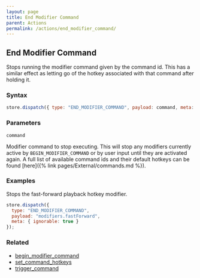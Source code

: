 ```yaml
---
layout: page
title: End Modifier Command
parent: Actions
permalink: /actions/end_modifier_command/
---
```


## End Modifier Command

Stops running the modifier command given by the command id. This has a similar effect as letting go of the hotkey associated with that command after holding it.

### Syntax

```js
store.dispatch({ type: "END_MODIFIER_COMMAND", payload: command, meta: { ignorable: true } });
```

### Parameters

`command`

Modifier command to stop executing. This will stop any modifiers currently active by `BEGIN_MODIFIER_COMMAND` or by user input until they are activated again. A full list of available command ids and their default hotkeys can be found [here]({% link pages/External/commands.md %}).

### Examples

Stops the fast-forward playback hotkey modifier.

```js
store.dispatch({
  type: "END_MODIFIER_COMMAND",
  payload: "modifiers.fastForward",
  meta: { ignorable: true }
});
```

### Related

- [begin_modifier_command](./begin_modifier_command.md)
- [set_command_hotkeys](./set_command_hotkeys.md)
- [trigger_command](./trigger_command.md)